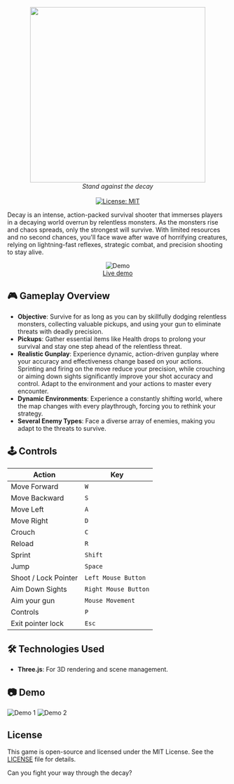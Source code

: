 <p align="center">
  <img width="400" src="https://cloud-80ibom26b-hack-club-bot.vercel.app/0decay.png">
  <br />
  <i>Stand against the decay</i>
  <br />
  <br />
  <a href="#"><img src="https://img.shields.io/badge/License-MIT-green.svg" alt="License: MIT"></a>
</p>

Decay is an intense, action-packed survival shooter that immerses players in a decaying world overrun by relentless monsters. As the monsters rise and chaos spreads, only the strongest will survive. With limited resources and no second chances, you'll face wave after wave of horrifying creatures, relying on lightning-fast reflexes, strategic combat, and precision shooting to stay alive.

<p align="center">
	<img src="" alt="Demo">
	<br>
	<a href="">Live demo</a>
	<br>
</p>

## 🎮 **Gameplay Overview**

- **Objective**: Survive for as long as you can by skillfully dodging relentless monsters, collecting valuable pickups, and using your gun to eliminate threats with deadly precision.
- **Pickups**: Gather essential items like Health drops to prolong your survival and stay one step ahead of the relentless threat.
- **Realistic Gunplay**: Experience dynamic, action-driven gunplay where your accuracy and effectiveness change based on your actions. Sprinting and firing on the move reduce your precision, while crouching or aiming down sights significantly improve your shot accuracy and control. Adapt to the environment and your actions to master every encounter.
- **Dynamic Environments**: Experience a constantly shifting world, where the map changes with every playthrough, forcing you to rethink your strategy.
- **Several Enemy Types**: Face a diverse array of enemies, making you adapt to the threats to survive.

## 🕹️ **Controls**

| Action               | Key                  |
| -------------------- | -------------------- |
| Move Forward         | `W`                  |
| Move Backward        | `S`                  |
| Move Left            | `A`                  |
| Move Right           | `D`                  |
| Crouch               | `C`                  |
| Reload               | `R`                  |
| Sprint               | `Shift`              |
| Jump                 | `Space`              |
| Shoot / Lock Pointer | `Left Mouse Button`  |
| Aim Down Sights      | `Right Mouse Button` |
| Aim your gun         | `Mouse Movement`     |
| Controls             | `P`                  |
| Exit pointer lock    | `Esc`                |

## 🛠️ **Technologies Used**

- **Three.js**: For 3D rendering and scene management.

## 📷 Demo

![Demo 1]()
![Demo 2]()

## License

This game is open-source and licensed under the MIT License. See the [LICENSE]() file for details.

Can you fight your way through the decay?